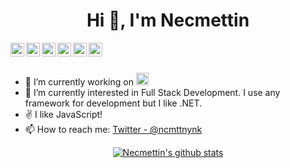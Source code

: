 <h1 align="center">Hi 👋, I'm Necmettin</h1>

<a href="https://twitter.com/ncmttnynk">
  <img align="left" alt="Necmettin's Twitter" width="22px" src="https://cdn.jsdelivr.net/npm/simple-icons@v3/icons/twitter.svg" />
</a>
<a href="https://linkedin.com/in/https://www.linkedin.com/in/necmettin-yan%C4%B1k-1a7b99113/">
  <img align="left" alt="Necmettin's Linkdein" width="22px" src="https://cdn.jsdelivr.net/npm/simple-icons@v3/icons/linkedin.svg" />
</a>
<a href="https://github.com/ncmttnynk">
  <img align="left" alt="Necmettin's Github" width="22px" src="https://cdn.jsdelivr.net/npm/simple-icons@v3/icons/github.svg" />
</a>
<a href="https://instagram.com/ncmttnynk/">
  <img align="left" alt="Necmettin's Instagram" width="22px" src="https://cdn.jsdelivr.net/npm/simple-icons@v3/icons/instagram.svg" />
</a>
<a href="https://www.facebook.com/ncmttnynk/">
  <img align="left" alt="Necmettin's Facebook" width="22px" src="https://cdn.jsdelivr.net/npm/simple-icons@v3/icons/facebook.svg" />
</a>
<a href="https://medium.com/@necmettinyanik">
  <img align="left" alt="Necmettin's Youtube" width="22px" src="https://cdn.jsdelivr.net/npm/simple-icons@v3/icons/medium.svg" />
</a>

<br/>
<br/>



- 🔭 I’m currently working on <code><a href="https://turkishtechnic.com/" target="_blank"><img height="20" src="https://cdn.thyteknik.com.tr/tt/Prod/Content/images/thyTechnic_logo.svg"></a></code>
- 🌱 I’m currently interested in Full Stack Development. I use any framework for development but I like .NET.
- ✌  I like JavaScript!
- 📫 How to reach me: [Twitter - @ncmttnynk](https://twitter.com/ncmttnynk)



<div align="center">

<a href="https://github.com/ncmttnynk">
 <img align="center" src="https://github-readme-stats.vercel.app/api?username=ncmttnynk&show_icons=true&theme=radical&line_height=27" alt="Necmettin's github stats"/>
</a>
</div>
